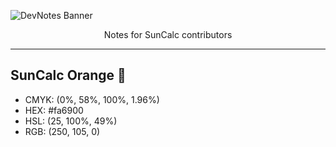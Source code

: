 <!-- Banner -->
![DevNotes Banner](https://github.com/user-attachments/assets/cd8b66a7-620d-4b13-af96-d54a1cf3a3e2)
<div align="center">Notes for SunCalc contributors</div>

---

## SunCalc Orange 🔶
- CMYK: (0%, 58%, 100%, 1.96%)
- HEX: #fa6900
- HSL: (25, 100%, 49%)
- RGB: (250, 105, 0)
